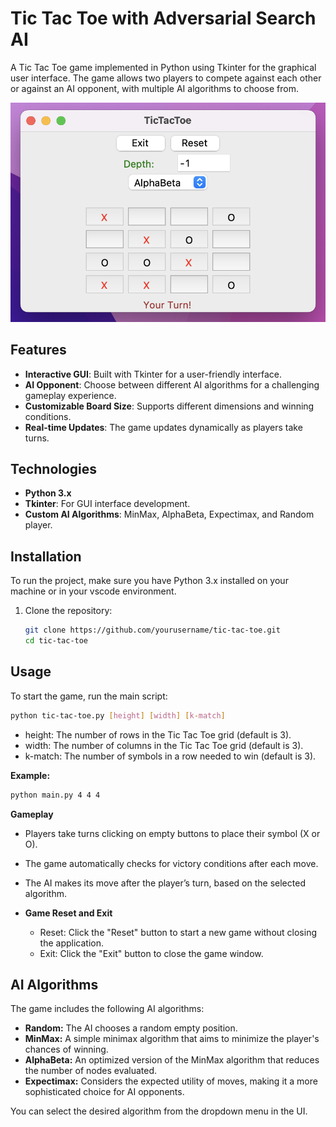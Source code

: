 # Tic Tac Toe with Adversarial Search AI 

A Tic Tac Toe game implemented in Python using Tkinter for the graphical user interface. The game allows two players to compete against each other or against an AI opponent, with multiple AI algorithms to choose from.

<div align="center">
    <img src="https://github.com/thomaslui003/Tic_Tac_Toe_Adversarial_Search_AI/blob/main/interface.png" alt="App Screenshot" width="600"/>
</div>

## Features

- **Interactive GUI**: Built with Tkinter for a user-friendly interface.
- **AI Opponent**: Choose between different AI algorithms for a challenging gameplay experience.
- **Customizable Board Size**: Supports different dimensions and winning conditions.
- **Real-time Updates**: The game updates dynamically as players take turns.

## Technologies

- **Python 3.x**
- **Tkinter**: For GUI interface development.
- **Custom AI Algorithms**: MinMax, AlphaBeta, Expectimax, and Random player.

## Installation

To run the project, make sure you have Python 3.x installed on your machine or in your vscode environment.

1. Clone the repository:
   ```bash
   git clone https://github.com/yourusername/tic-tac-toe.git
   cd tic-tac-toe


## Usage

To start the game, run the main script:

   ```bash
   python tic-tac-toe.py [height] [width] [k-match]
   ```
   - height: The number of rows in the Tic Tac Toe grid (default is 3).
   - width: The number of columns in the Tic Tac Toe grid (default is 3).
   - k-match: The number of symbols in a row needed to win (default is 3).

   **Example:**

   ``` bash
   python main.py 4 4 4
   ```

   **Gameplay**

   - Players take turns clicking on empty buttons to place their symbol (X or O).  
   - The game automatically checks for victory conditions after each move.  
   - The AI makes its move after the player’s turn, based on the selected algorithm.

   - **Game Reset and Exit**
     - Reset: Click the "Reset" button to start a new game without closing the application.
     - Exit: Click the "Exit" button to close the game window.

## AI Algorithms

   The game includes the following AI algorithms:

   - **Random:** The AI chooses a random empty position.  
   - **MinMax:** A simple minimax algorithm that aims to minimize the player's chances of winning.  
   - **AlphaBeta:** An optimized version of the MinMax algorithm that reduces the number of nodes evaluated.  
   - **Expectimax:** Considers the expected utility of moves, making it a more sophisticated choice for AI opponents.

   You can select the desired algorithm from the dropdown menu in the UI.

